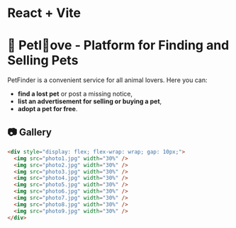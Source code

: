 # React + Vite

# 🐾 Petl💛ove - Platform for Finding and Selling Pets

PetFinder is a convenient service for all animal lovers. Here you can:

- **find a lost pet** or post a missing notice,
- **list an advertisement for selling or buying a pet**,
- **adopt a pet for free**.

## 📷 Gallery

```html
<div style="display: flex; flex-wrap: wrap; gap: 10px;">
  <img src="photo1.jpg" width="30%" />
  <img src="photo2.jpg" width="30%" />
  <img src="photo3.jpg" width="30%" />
  <img src="photo4.jpg" width="30%" />
  <img src="photo5.jpg" width="30%" />
  <img src="photo6.jpg" width="30%" />
  <img src="photo7.jpg" width="30%" />
  <img src="photo8.jpg" width="30%" />
  <img src="photo9.jpg" width="30%" />
</div>
```
